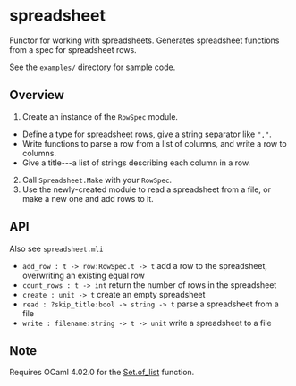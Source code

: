 spreadsheet
===========

Functor for working with spreadsheets.
Generates spreadsheet functions from a spec for spreadsheet rows.

See the `examples/` directory for sample code.

Overview
--------

1. Create an instance of the `RowSpec` module.
  - Define a type for spreadsheet rows, give a string separator like `","`.
  - Write functions to parse a row from a list of columns, and write a row to columns.
  - Give a title---a list of strings describing each column in a row.
2. Call `Spreadsheet.Make` with your `RowSpec`.
3. Use the newly-created module to read a spreadsheet from a file, or
   make a new one and add rows to it.


API
---

Also see `spreadsheet.mli`

- `add_row : t -> row:RowSpec.t -> t` add a row to the spreadsheet, overwriting an existing equal row
- `count_rows : t -> int` return the number of rows in the spreadsheet
- `create : unit -> t` create an empty spreadsheet
- `read : ?skip_title:bool -> string -> t` parse a spreadsheet from a file
- `write : filename:string -> t -> unit` write a spreadsheet to a file


Note
----

Requires OCaml 4.02.0 for the [Set.of_list](http://caml.inria.fr/pub/docs/manual-ocaml/libref/Set.S.html) function.
